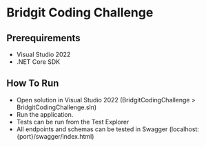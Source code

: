 # Bridgit Coding Challenge

## Prerequirements

* Visual Studio 2022
* .NET Core SDK

## How To Run

* Open solution in Visual Studio 2022 (BridgitCodingChallenge > BridgitCodingChallenge.sln)
* Run the application.
* Tests can be run from the Test Explorer
* All endpoints and schemas can be tested in Swagger (localhost:{port}/swagger/index.html)